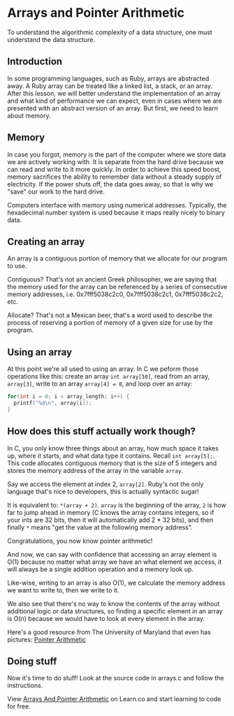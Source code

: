 # Arrays and Pointer Arithmetic

To understand the algorithmic complexity of a data structure, one must understand the data structure.

## Introduction

In some programming languages, such as Ruby, arrays are abstracted away. A Ruby array can be treated like a linked list, a stack, or an array. After this lesson, we will better understand the implementation of an array and what kind of performance we can expect, even in cases where we are presented with an abstract version of an array. 
But first, we need to learn about memory.

## Memory

In case you forgot, memory is the part of the computer where we store data we are actively working with. It is separate from the hard drive because we can read and write to it more quickly. In order to achieve this speed boost, memory sacrifices the ability to remember data without a steady supply of electricity. If the power shuts off, the data goes away, so that is why we "save" our work to the hard drive.

Computers interface with memory using numerical addresses. Typically, the hexadecimal number system is used because it maps really nicely to binary data.

## Creating an array

An array is a contiguous portion of memory that we allocate for our program to use.

Contiguous? That's not an ancient Greek philosopher, we are saying that the memory used for the array can be referenced by a series of consecutive memory addresses, i.e. 0x7fff5038c2c0, 0x7fff5038c2c1, 0x7fff5038c2c2, etc.

Allocate? That's not a Mexican beer, that's a word used to describe the process of reserving a portion of memory of a given size for use by the program.

## Using an array

At this point we're all used to using an array. In C we peform those operations like this: create an array `int array[10]`, read from an array, `array[3]`, write to an array `array[4] = 8`, and loop over an array:

```c
for(int i = 0; i < array_length; i++) {
  printf("%d\n", array[i]);
}
```

## How does this stuff actually work though?

In C, you only know three things about an array, how much space it takes up, where it starts, and what data type it contains. Recall `int array[5];`. This code allocates contiguous memory that is the size of 5 integers and stores the memory address of the array in the variable `array`.

Say we access the element at index 2, `array[2]`. Ruby's not the only language that's nice to developers, this is actually syntactic sugar!

It is equivalent to: `*(array + 2)`. `array` is the beginning of the array, `2` is how far to jump ahead in memory (C knows the array contains integers, so if your ints are 32 bits, then it will automatically add 2 * 32 bits), and then finally `*` means "get the value at the following memory address".

Congratulations, you now know pointer arithmetic!

And now, we can say with confidence that accessing an array element is O(1) because no matter what array we have an what element we access, it will always be a single addition operation and a memory look up.

Like-wise, writing to an array is also O(1), we calculate the memory address we want to write to, then we write to it.

We also see that there's no way to know the contents of the array without additional logic or data structures, so finding a specific element in an array is O(n) because we would have to look at every element in the array.

Here's a good resource from The University of Maryland that even has pictures: [Pointer Arithmetic](https://www.cs.umd.edu/class/sum2003/cmsc311/Notes/BitOp/Figs/arr2.png)

## Doing stuff

Now it's time to do stuff! Look at the source code in arrays.c and follow the instructions.

<p class='util--hide'>View <a href='https://learn.co/lessons/arrays-and-pointer-arithmetic'>Arrays And Pointer Arithmetic</a> on Learn.co and start learning to code for free.</p>
